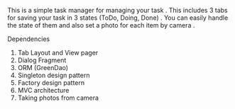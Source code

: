 This is a simple task manager for managing your task .
This includes 3 tabs for saving your task in 3 states (ToDo, Doing, Done) .
You can easily handle the state of them and also set a photo for each item by camera .

Dependencies

1) Tab Layout and View pager
2) Dialog Fragment
3) ORM (GreenDao)
4) Singleton design pattern
5) Factory design pattern 
6) MVC architecture
7) Taking photos from camera
